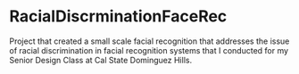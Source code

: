 # RacialDiscrminationFaceRec
Project that created a small scale facial recognition that addresses the issue of racial discrimination in facial recognition systems that I conducted for my Senior Design Class at Cal State Dominguez Hills. 
